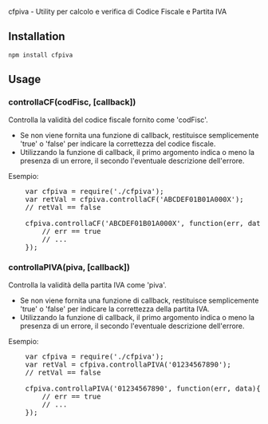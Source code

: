 cfpiva - Utility per calcolo e verifica di Codice Fiscale e Partita IVA

## Installation

    npm install cfpiva

## Usage

### controllaCF(codFisc, [callback])

Controlla la validità del codice fiscale fornito come 'codFisc'.
* Se non viene fornita una funzione di callback, restituisce semplicemente 'true' o 'false' per indicare la correttezza del codice fiscale.
* Utilizzando la funzione di callback, il primo argomento indica o meno la presenza di un errore, il secondo l'eventuale descrizione dell'errore.

Esempio:
<pre>
    var cfpiva = require('./cfpiva');
    var retVal = cfpiva.controllaCF('ABCDEF01B01A000X');
    // retVal == false
    
    cfpiva.controllaCF('ABCDEF01B01A000X', function(err, data){
        // err == true
        // ...
    });
</pre>

### controllaPIVA(piva, [callback])

Controlla la validità della partita IVA come 'piva'.
* Se non viene fornita una funzione di callback, restituisce semplicemente 'true' o 'false' per indicare la correttezza della partita IVA.
* Utilizzando la funzione di callback, il primo argomento indica o meno la presenza di un errore, il secondo l'eventuale descrizione dell'errore.

Esempio:
<pre>
    var cfpiva = require('./cfpiva');
    var retVal = cfpiva.controllaPIVA('01234567890');
    // retVal == false
    
    cfpiva.controllaPIVA('01234567890', function(err, data){
        // err == true
        // ...
    });
</pre>